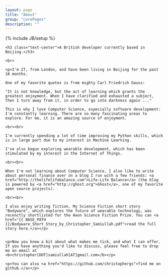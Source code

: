 ```yaml
---
layout: page
title: "About"
group: "corePages"
description: ""
---
```

{% include JB/setup %}

<div class="col-md-2"></div>

<div class="col-xs-12 col-md-8">

	<h3 class="text-center">A British developer currently based in Beijing.</h3>

	<br>

	<p>I'm 27, from London, and have been living in Beijing for the past 18 months.

	One of my favorite quotes is from mighty Carl Friedrich Gauss:

	"It is not knowledge, but the act of learning which grants the greatest enjoyment. When I have clarified and exhausted a subject, then I turn away from it, in order to go into darkness again ..."

	This is why I love Computer Science, especially software development: I'm constantly learning. There are so many fascinating areas to explore. For me, it is an amazing source of enjoyment. 

	<br><br>

	I'm currently spending a lot of time improving my Python skills, which is in large part due to my interest in Machine Learning. 

	I've also begun exploring wearable development, which has been stimulated by my interest in the Internet of Things. 

	<br><br>

	When I'm not learning about Computer Science, I also like to write about personal finance over on a blog I run with a few friends: <a href="http://thelifelifebalance.com">Life-Life Balance</a> (the blog is powered by <a href="http://ghost.org">Ghost</a>, one of my favorite open source projects). 

	<br><br>

	I also enjoy writing fiction. My Science Fiction short story "Bodyware", which explores the future of wearable technology, was recenctly shortlisted for the Aeon Science Fiction Prize. You can <a href="{{ BASE_PATH }}/Bodyware_Short_Story_by_Christopher_Samiullah.pdf">read the full story here.</a></p>


	<p>Now you know a bit about what makes me tick, and what I can offer. If you have anything you'd like to discuss, please feel free to drop me an email at 
	<b>christopher[DOT]samiullah[AT]gmail.com</b></p>

	<p>You can also <a href="https://github.com/christophergs">find me on github.</a></p>

</div>

<div class="col-md-2"></div>




